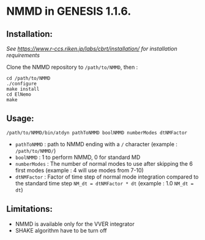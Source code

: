 # NMMD in GENESIS 1.1.6.

## Installation: 
*See https://www.r-ccs.riken.jp/labs/cbrt/installation/ for installation requirements*

Clone the NMMD repository to `/path/to/NMMD`, then :
```
cd /path/to/NMMD
./configure
make install
cd ElNemo
make
```

## Usage:
```
/path/to/NMMD/bin/atdyn pathToNMMD boolNMMD numberModes dtNMFactor
```

- `pathToNMMD` : path to NMMD ending with a `/` character (example : `/path/to/NMMD/`)
- `boolNMMD` : 1 to perform NMMD, 0 for standard MD
- `numberModes` : The number of normal modes to use after skipping the 6 first modes (example : 4 will use modes from 7-10)
- `dtNMFactor` : Factor of time step of normal mode integration compared to the standard time step `NM_dt = dtNMFactor * dt` (example : 1.0 `NM_dt = dt`)

## Limitations:
- NMMD is available only for the VVER integrator
- SHAKE algorithm have to be turn off
